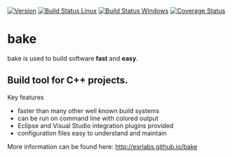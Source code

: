 [![Version](https://badge.fury.io/gh/esrlabs%2Fbake.svg)](https://badge.fury.io/gh/esrlabs%2Fbake)
[![Build Status Linux](https://travis-ci.org/esrlabs/bake.svg?branch=master)](https://travis-ci.org/esrlabs/bake)
[![Build Status Windows](https://ci.appveyor.com/api/projects/status/kjmwf0hjx7xkwfbt?svg=true)](https://ci.appveyor.com/project/aschaal/bake)
[![Coverage Status](https://coveralls.io/repos/github/esrlabs/bake/badge.svg?branch=master)](https://coveralls.io/github/esrlabs/bake?branch=master)

bake
====

bake is used to build software **fast** and **easy**.

## Build tool for C++ projects.

Key features

* faster than many other well known build systems
* can be run on command line with colored output
* Eclipse and Visual Studio integration plugins provided
* configuration files easy to understand and maintain

More information can be found here:
http://esrlabs.github.io/bake
